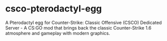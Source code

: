# csco-pterodactyl-egg
A Pterodactyl egg for Counter-Strike: Classic Offensive (CSCO) Dedicated Server - A CS:GO mod that brings back the classic Counter-Strike 1.6 atmosphere and gameplay with modern graphics.

